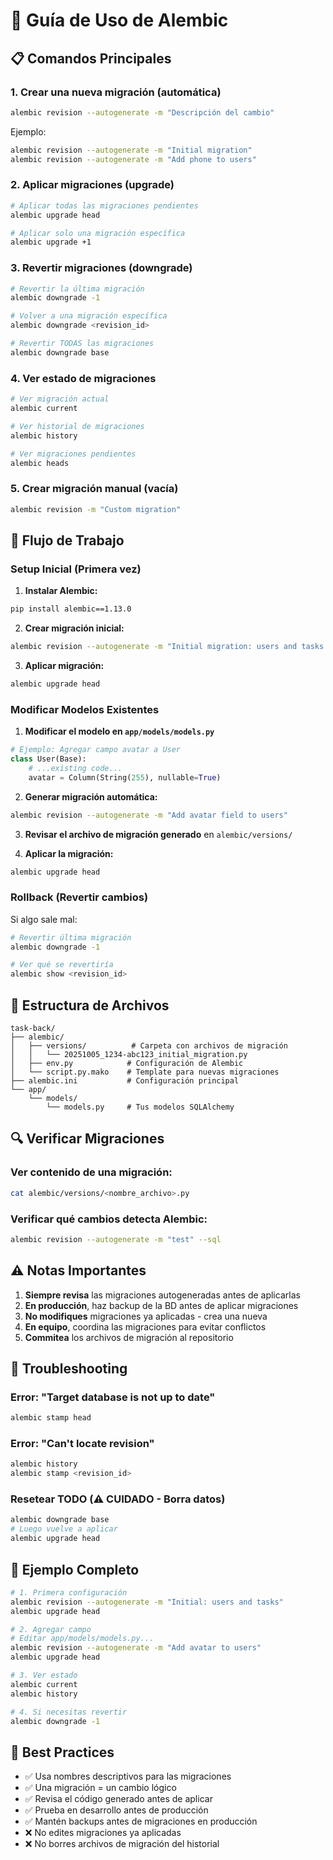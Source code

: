 # 🔄 Guía de Uso de Alembic

## 📋 Comandos Principales

### 1. Crear una nueva migración (automática)
```bash
alembic revision --autogenerate -m "Descripción del cambio"
```
Ejemplo:
```bash
alembic revision --autogenerate -m "Initial migration"
alembic revision --autogenerate -m "Add phone to users"
```

### 2. Aplicar migraciones (upgrade)
```bash
# Aplicar todas las migraciones pendientes
alembic upgrade head

# Aplicar solo una migración específica
alembic upgrade +1
```

### 3. Revertir migraciones (downgrade)
```bash
# Revertir la última migración
alembic downgrade -1

# Volver a una migración específica
alembic downgrade <revision_id>

# Revertir TODAS las migraciones
alembic downgrade base
```

### 4. Ver estado de migraciones
```bash
# Ver migración actual
alembic current

# Ver historial de migraciones
alembic history

# Ver migraciones pendientes
alembic heads
```

### 5. Crear migración manual (vacía)
```bash
alembic revision -m "Custom migration"
```

## 🚀 Flujo de Trabajo

### Setup Inicial (Primera vez)

1. **Instalar Alembic:**
```bash
pip install alembic==1.13.0
```

2. **Crear migración inicial:**
```bash
alembic revision --autogenerate -m "Initial migration: users and tasks tables"
```

3. **Aplicar migración:**
```bash
alembic upgrade head
```

### Modificar Modelos Existentes

1. **Modificar el modelo en `app/models/models.py`**
```python
# Ejemplo: Agregar campo avatar a User
class User(Base):
    # ...existing code...
    avatar = Column(String(255), nullable=True)
```

2. **Generar migración automática:**
```bash
alembic revision --autogenerate -m "Add avatar field to users"
```

3. **Revisar el archivo de migración generado** en `alembic/versions/`

4. **Aplicar la migración:**
```bash
alembic upgrade head
```

### Rollback (Revertir cambios)

Si algo sale mal:
```bash
# Revertir última migración
alembic downgrade -1

# Ver qué se revertiría
alembic show <revision_id>
```

## 📁 Estructura de Archivos

```
task-back/
├── alembic/
│   ├── versions/          # Carpeta con archivos de migración
│   │   └── 20251005_1234-abc123_initial_migration.py
│   ├── env.py            # Configuración de Alembic
│   └── script.py.mako    # Template para nuevas migraciones
├── alembic.ini           # Configuración principal
└── app/
    └── models/
        └── models.py     # Tus modelos SQLAlchemy
```

## 🔍 Verificar Migraciones

### Ver contenido de una migración:
```bash
cat alembic/versions/<nombre_archivo>.py
```

### Verificar qué cambios detecta Alembic:
```bash
alembic revision --autogenerate -m "test" --sql
```

## ⚠️ Notas Importantes

1. **Siempre revisa** las migraciones autogeneradas antes de aplicarlas
2. **En producción**, haz backup de la BD antes de aplicar migraciones
3. **No modifiques** migraciones ya aplicadas - crea una nueva
4. **En equipo**, coordina las migraciones para evitar conflictos
5. **Commitea** los archivos de migración al repositorio

## 🐛 Troubleshooting

### Error: "Target database is not up to date"
```bash
alembic stamp head
```

### Error: "Can't locate revision"
```bash
alembic history
alembic stamp <revision_id>
```

### Resetear TODO (⚠️ CUIDADO - Borra datos)
```bash
alembic downgrade base
# Luego vuelve a aplicar
alembic upgrade head
```

## 📝 Ejemplo Completo

```bash
# 1. Primera configuración
alembic revision --autogenerate -m "Initial: users and tasks"
alembic upgrade head

# 2. Agregar campo
# Editar app/models/models.py...
alembic revision --autogenerate -m "Add avatar to users"
alembic upgrade head

# 3. Ver estado
alembic current
alembic history

# 4. Si necesitas revertir
alembic downgrade -1
```

## 🎯 Best Practices

- ✅ Usa nombres descriptivos para las migraciones
- ✅ Una migración = un cambio lógico
- ✅ Revisa el código generado antes de aplicar
- ✅ Prueba en desarrollo antes de producción
- ✅ Mantén backups antes de migraciones en producción
- ❌ No edites migraciones ya aplicadas
- ❌ No borres archivos de migración del historial
